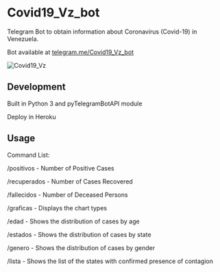 # Covid19_Vz_bot
Telegram Bot to obtain information about Coronavirus (Covid-19) in Venezuela.

Bot available at [telegram.me/Covid19_Vz_bot](https://telegram.me/Covid19_Vz_bot)

![Covid19_Vz](https://i.ibb.co/zr97ZDV/logo-19-copia.jpg)

## Development
Built in Python 3 and pyTelegramBotAPI module

Deploy in Heroku

## Usage
Command List:

/positivos - Number of Positive Cases

/recuperados - Number of Cases Recovered

/fallecidos - Number of Deceased Persons

/graficas - Displays the chart types 

/edad - Shows the distribution of cases by age

/estados - Shows the distribution of cases by state

/genero - Shows the distribution of cases by gender

/lista - Shows the list of the states with confirmed presence of contagion
